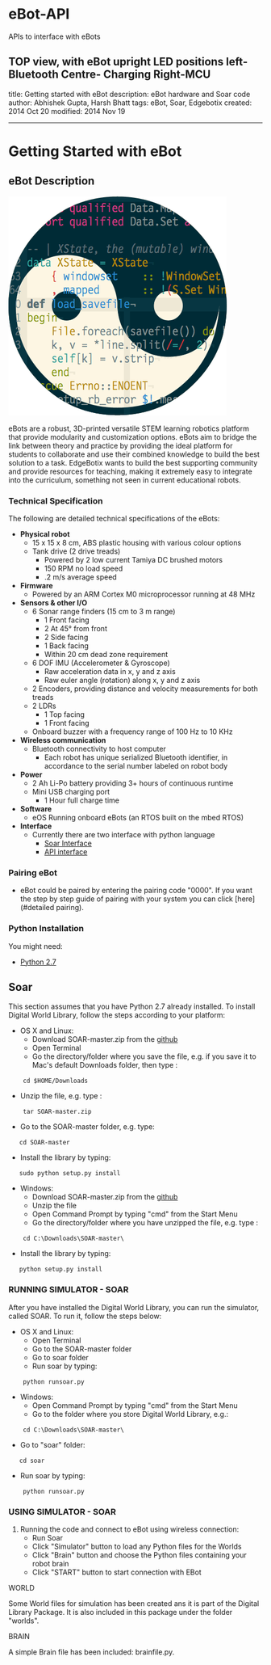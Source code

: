 eBot-API
========


APIs to interface with eBots

TOP view, with eBot upright
LED positions
left- Bluetooth
Centre- Charging
Right-MCU
---
title: Getting started with eBot 
description: eBot hardware and Soar code
author: Abhishek Gupta, Harsh Bhatt
tags: eBot, Soar, Edgebotix
created:  2014 Oct 20
modified: 2014 Nov 19

---

Getting Started with eBot
=========

## eBot Description

[![solarized dualmode](https://github.com/altercation/solarized/raw/master/img/solarized-yinyang.png)](#features)

eBots are a robust, 3D-printed versatile STEM learning robotics platform that provide modularity and customization options. eBots aim to bridge the link between theory and practice by providing the ideal platform for students to collaborate and use their combined knowledge to build the best solution to a task. EdgeBotix wants to build the best supporting community and provide resources for teaching, making it extremely easy to integrate into the curriculum, something not seen in current educational robots.  

### Technical Specification

The following are detailed technical specifications of the eBots:
*	**Physical robot**
    *	15 x 15 x 8 cm, ABS plastic housing with various colour options
    *	Tank drive (2 drive treads)
        *	Powered by 2 low current Tamiya DC brushed motors
        *	150 RPM no load speed
        *	.2 m/s average speed
*	**Firmware**
    *	Powered by an ARM Cortex M0 microprocessor running at 48 MHz
*	**Sensors & other I/O**
    *	6 Sonar range finders (15 cm to 3 m range)
        *	1 Front facing
        *	2 At 45° from front
        *	2 Side facing
        *	1 Back facing
        *	Within 20 cm dead zone requirement
    *	6 DOF IMU (Accelerometer & Gyroscope)
        *	Raw acceleration data in x, y and z axis
        *	Raw euler angle (rotation) along x, y and z axis
    *	2 Encoders, providing distance and velocity measurements for both treads
    *	2 LDRs
        *	1 Top facing
        *	1 Front facing
    *	Onboard buzzer with a frequency range of 100 Hz to 10 KHz
*	**Wireless communication**
    *	Bluetooth connectivity to host computer
        *	Each robot has unique serialized Bluetooth identifier, in accordance to the serial number labeled on robot body
*	**Power**
    *	2 Ah Li-Po battery providing 3+ hours of continuous runtime
    *	Mini USB charging port
        *	1 Hour full charge time
*	**Software**
    *	eOS Running onboard eBots (an RTOS built on the mbed RTOS)
*	**Interface**
    * Currently there are two interface with python language
        *   [Soar Interface](#soar) 
        *   [API interface](#features)

### Pairing eBot
* eBot could be paired by entering the pairing code "0000". If you want the step by step guide of pairing with your system you can click [here](#detailed pairing).

### Python Installation
You might need:
* [Python 2.7](http://epd-free.enthought.com/?Download=Download+EPD+Free+7.3-2) 

Soar
---------
This section assumes that you have Python 2.7 already installed. 
To install Digital World Library, follow the steps according to your platform:

* OS X and Linux:
   * Download SOAR-master.zip from the [github](https://github.com/EdgeBotix/SOAR)
   * Open Terminal
   * Go the directory/folder where you save the file, e.g. if you save it to Mac's default Downloads folder, then type :
```
    cd $HOME/Downloads
```
   * Unzip the file, e.g. type :
```
    tar SOAR-master.zip
```
   * Go to the SOAR-master folder, e.g. type:
```    
   cd SOAR-master
```
   * Install the library by typing:
```   
   sudo python setup.py install
```

* Windows:
    * Download SOAR-master.zip from the [github](https://github.com/EdgeBotix/SOAR)
   * Unzip the file
   * Open Command Prompt by typing "cmd" from the Start Menu
   * Go the directory/folder where you have unzipped the file, e.g. type :
``` 
    cd C:\Downloads\SOAR-master\
``` 
   * Install the library by typing:
``` 
   python setup.py install
``` 

### RUNNING SIMULATOR - SOAR
After you have installed the Digital World Library, you can run the
simulator, called SOAR. To run it, follow the steps below:

* OS X and Linux:
   * Open Terminal
   * Go to the SOAR-master folder
   * Go to soar folder
   * Run soar by typing: 
``` 
	python runsoar.py
``` 
* Windows:
    * Open Command Prompt by typing "cmd" from the Start Menu
    * Go to the folder where you store Digital World Library, e.g.:
``` 
    cd C:\Downloads\SOAR-master\
```
* Go to "soar" folder:
```
   cd soar
```
* Run soar by typing:
```
    python runsoar.py
```

### USING SIMULATOR - SOAR

1. Running the code and connect to eBot using wireless connection:
   * Run Soar 
   * Click "Simulator" button to load any Python files for the Worlds
   * Click "Brain" button and choose the Python files containing your robot brain
   * Click "START" button to start connection with EBot

WORLD

Some World files for simulation has been created ans it is part of the Digital Library Package. It is also included in this package under the folder "worlds".

BRAIN

A simple Brain file has been included: brainfile.py.
